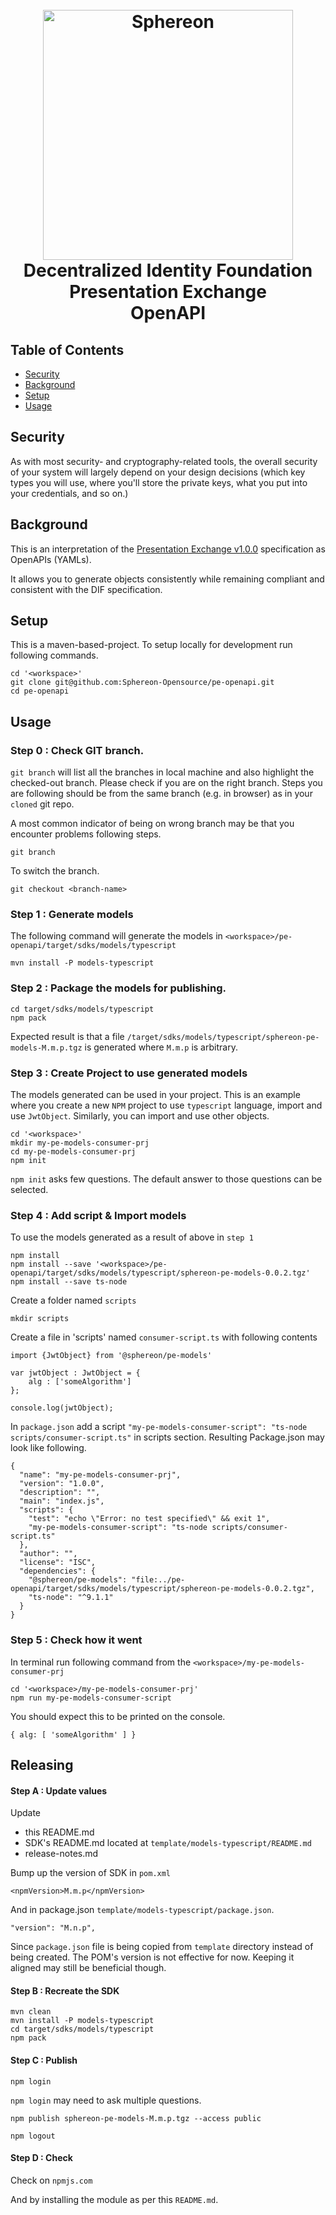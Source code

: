 <h1 align="center">
  <br>
  <a href="https://www.sphereon.com"><img src="https://sphereon.com/content/themes/sphereon/assets/img/logo.svg" alt="Sphereon" width="400"></a>
  <br> Decentralized Identity Foundation 
  <br> Presentation Exchange 
  <br> OpenAPI
  <br>
</h1>

## Table of Contents

- [Security](#security)
- [Background](#background)
- [Setup](#Setup)
- [Usage](#usage)

## Security

As with most security- and cryptography-related tools, the overall security of your system will largely depend on your design decisions (which key types you will use, where you'll store the private keys, what you put into your credentials, and so on.)

## Background

This is an interpretation of the
[Presentation Exchange v1.0.0](https://identity.foundation/presentation-exchange/#submission-requirements)
specification as OpenAPIs (YAMLs). 

It allows you to generate objects consistently while remaining compliant and consistent with the DIF specification.

## Setup

This is a maven-based-project. To setup locally for development run following commands.

```
cd '<workspace>'
git clone git@github.com:Sphereon-Opensource/pe-openapi.git
cd pe-openapi
```

## Usage

### Step 0 : Check GIT branch.

`git branch` will list all the branches in local machine and also highlight the checked-out branch. Please check if you are on the right branch. Steps you are following should be from the same branch (e.g. in browser) as in your `cloned` git repo. 

A most common indicator of being on wrong branch may be that you encounter problems following steps.

```
git branch
```

To switch the branch.

```
git checkout <branch-name>
```

### Step 1 : Generate models

The following command will generate the models in `<workspace>/pe-openapi/target/sdks/models/typescript`
```
mvn install -P models-typescript
```

### Step 2 : Package the models for publishing.

```
cd target/sdks/models/typescript
npm pack
```

Expected result is that a file `/target/sdks/models/typescript/sphereon-pe-models-M.m.p.tgz` is generated where `M.m.p` is arbitrary.

### Step 3 : Create Project to use generated models

The models generated can be used in your project. This is an example where you create a new `NPM` project to use `typescript` language, import and use `JwtObject`. Similarly, you can import and use other objects. 

```
cd '<workspace>'
mkdir my-pe-models-consumer-prj
cd my-pe-models-consumer-prj
npm init
```

`npm init` asks few questions. The default answer to those questions can be selected.

### Step 4 : Add script & Import models

To use the models generated as a result of above in `step 1`

```
npm install
npm install --save '<workspace>/pe-openapi/target/sdks/models/typescript/sphereon-pe-models-0.0.2.tgz'
npm install --save ts-node
```

Create a folder named `scripts`

```
mkdir scripts
```

Create a file in 'scripts' named `consumer-script.ts` with following contents

```
import {JwtObject} from '@sphereon/pe-models'

var jwtObject : JwtObject = {
    alg : ['someAlgorithm']
};

console.log(jwtObject);
```

In `package.json` add a script `"my-pe-models-consumer-script": "ts-node scripts/consumer-script.ts"` in scripts section. Resulting Package.json may look like following.

```
{
  "name": "my-pe-models-consumer-prj",
  "version": "1.0.0",
  "description": "",
  "main": "index.js",
  "scripts": {
    "test": "echo \"Error: no test specified\" && exit 1",
	"my-pe-models-consumer-script": "ts-node scripts/consumer-script.ts"
  },
  "author": "",
  "license": "ISC",
  "dependencies": {
    "@sphereon/pe-models": "file:../pe-openapi/target/sdks/models/typescript/sphereon-pe-models-0.0.2.tgz",
    "ts-node": "^9.1.1"
  }
}
```

### Step 5 : Check how it went

In terminal run following command from the `<workspace>/my-pe-models-consumer-prj` 

```
cd '<workspace>/my-pe-models-consumer-prj'
npm run my-pe-models-consumer-script
```

You should expect this to be printed on the console.

```
{ alg: [ 'someAlgorithm' ] }
```

## Releasing

#### Step A : Update values

Update 
- this README.md 
- SDK's README.md located at `template/models-typescript/README.md`
- release-notes.md

Bump up the version of SDK in `pom.xml`

```
<npmVersion>M.m.p</npmVersion>
```

And in package.json `template/models-typescript/package.json`.

```
"version": "M.n.p",
```

Since `package.json` file is being copied from `template` directory instead of being created. The POM's version is not effective for now. Keeping it aligned may still be beneficial though.

#### Step B : Recreate the SDK

```
mvn clean
mvn install -P models-typescript
cd target/sdks/models/typescript
npm pack
```

#### Step C : Publish

```
npm login
```

`npm login` may need to ask multiple questions.

```
npm publish sphereon-pe-models-M.m.p.tgz --access public
```

```
npm logout
```

#### Step D : Check 

Check on `npmjs.com`

And by installing the module as per this `README.md`. 
